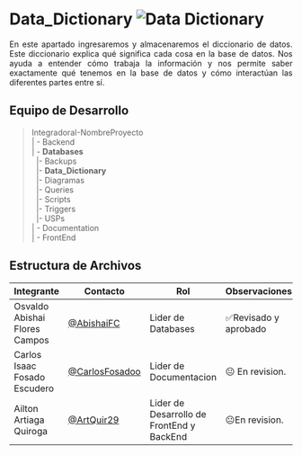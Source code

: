 # Data_Dictionary ![Data Dictionary](https://img.shields.io/badge/Data%20Dictionary-Yes-brightgreen)

<p align = justify>
En este apartado ingresaremos y almacenaremos el diccionario de datos. Este diccionario explica qué significa cada cosa en la base de datos. Nos ayuda a entender cómo trabaja la información y nos permite saber exactamente qué tenemos en la base de datos y cómo interactúan las diferentes partes entre sí.
</p>

## Equipo de Desarrollo
>IntegradoraI-NombreProyecto<br>
>| - Backend <br>
>| - **Databases**<br>
>&nbsp;&nbsp;|- Backups<br>
>&nbsp;&nbsp;|- **Data_Dictionary**<br>
>&nbsp;&nbsp;|- Diagramas<br>
>&nbsp;&nbsp;|- Queries<br>
>&nbsp;&nbsp;|- Scripts<br>
>&nbsp;&nbsp;|- Triggers<br>
>&nbsp;&nbsp;|- USPs<br>
>| - Documentation<br>
>| - FrontEnd


## Estructura de Archivos
|Integrante|Contacto|Rol|Observaciones|
|------------|--------|---|---|
|Osvaldo Abishai Flores Campos|[@AbishaiFC](https://github.com/AbishaiFC)|Lider de Databases|✅Revisado y aprobado|
|Carlos Isaac Fosado Escudero|[@CarlosFosadoo](https://github.com/CarlosFosadoo)|Lider de Documentacion|😐 En revision.|
|Ailton Artiaga Quiroga|[@ArtQuir29](https://github.com/ArtQuir29)|Lider de Desarrollo de FrontEnd y BackEnd |😐En revision.|
